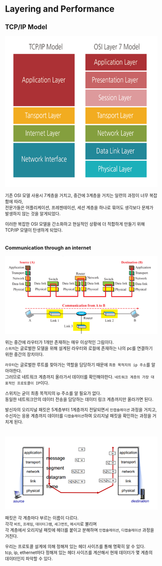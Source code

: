 # Layering and Performance

## TCP/IP Model

<img src="img/tcpip01.png" width="662" height="497">

기존 OSI 모델 사용시 7계층을 거치고, 중간에 3계층을 거치는 일련의 과정이 너무 복잡함에 따라,  
전문가들은 어플리케이션, 프레젠테이션, 세션 계층을 하나로 묶어도 생각보다 문제가 발생하지 않는 것을 알게되었다.  
  
이러한 복잡한 OSI 모델을 간소화하고 현실적인 상황에 더 적합하게 만들기 위해 TCP/IP 모델이 탄생하게 되었다.  

#

### Communication through an internet

<img src="img/tcpip02.png">  

위는 중간에 라우터가 1개만 존재하는 매우 이상적인 그림이다.  
`스위치`는 글로벌한 모델을 위해 설계된 라우터와 로컬에 존재하는 나의 pc를 연결하기 위한 중간의 장치이다.  

`라우터`는 글로벌한 루트를 찾아가는 역할을 담당하기 때문에 `최종 목적지의 ip 주소`를 알아야한다.  
그러므로 네트워크 계층까지 올라가서 데이터를 확인해야한다. `네트워크 계층의 가장 대표적인 프로토콜이 IP`이다.  
  
스위치는 굳이 최종 목적지의 ip 주소를 알 필요가 없다.  
동일한 네트워크안의 데이터 전송을 담당하는 데이터 링크 계층까지만 올라가면 된다.  

발신자의 오리지널 패킷은 5계층부터 1계층까지 전달되면서 `인캡슐레이션` 과정을 거치고,  
수신자는 응용 계층까지 데이터를 `디캡슐레이션`하여 오리지널 패킷을 확인하는 과정을 거치게 된다.  

#

<img src="img/tcpip03.png">  

패킷은 각 계층마다 부르는 이름이 다르다.  
각각 `비트`, `프레임`, `데이터그램`, `세그먼트`, `메시지`로 불리며  
각 계층에서 오리지널 패킷에 헤더를 붙이고 분해하며 `인캡슐레이션`, `디캡슐레이션` 과정을 거친다.  

우리는 프로토콜 설계에 의해 정해져 있는 헤더 사이즈를 통해 명확히 알 수 있다.  
tcp, ip, ethernet마다 정해져 있는 헤더 사이즈를 계산해서 현재 데이터가 몇 계층의 데이터인지 파악할 수 있다.  
